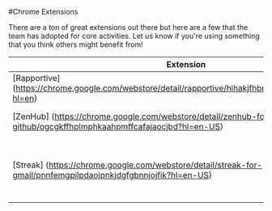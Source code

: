 #Chrome Extensions

There are a ton of great extensions out there but here are a few that the team has adopted for core activities. Let us know if you're using something that you think others might benefit from!

| Extension   | Use Case          |
| ------------- |-------------| 
| [Rapportive] (https://chrome.google.com/webstore/detail/rapportive/hihakjfhbmlmjdnnhegiciffjplmdhin?hl=en) | Displays background info for an email address in Gmail, typically pulled from LinkedIn. Can also be used for guessing/confirming email addresses. | 
| [ZenHub] (https://chrome.google.com/webstore/detail/zenhub-for-github/ogcgkffhplmphkaahpmffcafajaocjbd?hl=en-US) | Lets us view [GitHub] (https://github.com/josephine/wiki/blob/master/Communications/GitHub.md) in "Boards" view - allowing for Trello-esque organization of Issues |  
| [Streak] (https://chrome.google.com/webstore/detail/streak-for-gmail/pnnfemgpilpdaojpnkjdgfgbnnjojfik?hl=en-US)| Pipeline and communications management built into [Gmail] (https://github.com/josephine/wiki/blob/master/Communications/Gmail.md). Let's us organize Hiring, Biz Dev, Press, and Fundraising funnels and access email communication across individual inboxes. We currently pay per user for Streak so please talk to your manager to see if this extension is relevant or impactful for your role. |  
